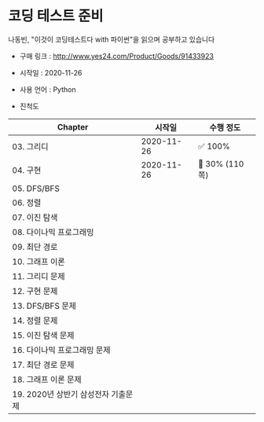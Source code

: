 # 코딩 테스트 준비

나동빈, "이것이 코딩테스트다 with 파이썬"을 읽으며 공부하고 있습니다

* 구매 링크 : http://www.yes24.com/Product/Goods/91433923



* 시작일 : 2020-11-26
* 사용 언어 : Python
* 진척도

| Chapter                             | 시작일     | 수행 정도               |
| ----------------------------------- | ---------- | ----------------------- |
| 03. 그리디                          | 2020-11-26 | :white_check_mark: 100%​ |
| 04. 구현                            | 2020-11-26 | :ant: 30% (110쪽)               |
| 05. DFS/BFS                         |            |                         |
| 06. 정렬                            |            |                         |
| 07. 이진 탐색                       |            |                         |
| 08. 다이나믹 프로그래밍             |            |                         |
| 09. 최단 경로                       |            |                         |
| 10. 그래프 이론                     |            |                         |
| 11. 그리디 문제                     |            |                         |
| 12. 구현 문제                       |            |                         |
| 13. DFS/BFS 문제                    |            |                         |
| 14. 정렬 문제                       |            |                         |
| 15. 이진 탐색 문제                  |            |                         |
| 16. 다이나믹 프로그래밍 문제        |            |                         |
| 17. 최단 경로 문제                  |            |                         |
| 18. 그래프 이론 문제                |            |                         |
| 19. 2020년 상반기 삼성전자 기출문제 |            |                         |
